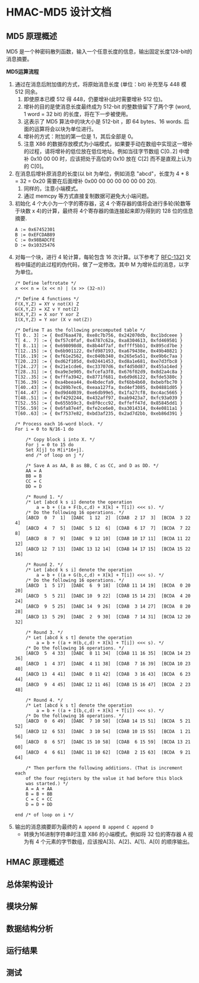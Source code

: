 # HMAC-MD5 设计文档

## MD5 原理概述

MD5 是一个种密码散列函数，输入一个任意长度的信息，输出固定长度128-bit的消息摘要。

**MD5运算流程**

1. 通过在消息后附加值的方式，将原始消息长度 (单位：bit) 补充至与 448 模 512 同余。
    1. 即使原本已模 512 得 448，仍要增补(此时需要增补 512 位)。
    2. 增补的目的是使消息长度最终成为 512-bit 的整数倍留下了两个字 (word, 1 word = 32 bit) 的长度，将在下一步被使用。
    3. 这表示了 MD5 算法中的块大小是 512-bit ，即 64 bytes、16 words. 后面的运算将会以块为单位进行。
    4. 增补的方式：附加的第一位是 1，其后全部是 0。
    5. 注意 X86 的数据存放模式为小端模式，如果要手动在数组中实现这一增补的过程，请将增补的低位放在低位地址。例如当往字节数组 C[0..2] 中增补 0x10 00 00 时，应该把处于高位的 0x10 放在 C[2] 而不是直观上认为的 C[0]。
2. 在消息后增补原消息的长度(以 bit 为单位，例如消息 "abcd"，长度为 4 * 8 = 32 = 0x20 需要在后面增补 0x00 00 00 00 00 00 00 20). 
    1. 同样的，注意小端模式。
    2. 通过 memcpy 等方式直接复制数据可避免大小端问题。
3. 初始化 4 个大小为一个字的寄存器，这 4 个寄存器的值将会进行多轮(轮数等于块数 x 4)的计算，最终将 4个寄存器的值连接起来即为得到的 128 位的信息摘要.
    ```
    A := 0x67452301
    B := 0xEFCDAB89
    C := 0x98BADCFE
    D := 0x10325476
    ```
4. 对每一个块，进行 4 轮计算，每轮包含 16 次计算。以下参考了 [RFC-1321](https://tools.ietf.org/html/rfc1321) 文档中描述的此过程的伪代码，做了一定修改。其中 M 为增补后的消息，以字为单位。
    ```
    /* Define leftrotate */
    x <<< n = (x << n) | (x >> (32-n))

    /* Define 4 functions */
    F(X,Y,Z) = XY v not(X) Z
    G(X,Y,Z) = XZ v Y not(Z)
    H(X,Y,Z) = X xor Y xor Z
    I(X,Y,Z) = Y xor (X v not(Z))

    /* Define T as the following precomputed table */
    T[ 0.. 3] := { 0xd76aa478, 0xe8c7b756, 0x242070db, 0xc1bdceee }
    T[ 4.. 7] := { 0xf57c0faf, 0x4787c62a, 0xa8304613, 0xfd469501 }
    T[ 8..11] := { 0x698098d8, 0x8b44f7af, 0xffff5bb1, 0x895cd7be }
    T[12..15] := { 0x6b901122, 0xfd987193, 0xa679438e, 0x49b40821 }
    T[16..19] := { 0xf61e2562, 0xc040b340, 0x265e5a51, 0xe9b6c7aa }
    T[20..23] := { 0xd62f105d, 0x02441453, 0xd8a1e681, 0xe7d3fbc8 }
    T[24..27] := { 0x21e1cde6, 0xc33707d6, 0xf4d50d87, 0x455a14ed }
    T[28..31] := { 0xa9e3e905, 0xfcefa3f8, 0x676f02d9, 0x8d2a4c8a }
    T[32..35] := { 0xfffa3942, 0x8771f681, 0x6d9d6122, 0xfde5380c }
    T[36..39] := { 0xa4beea44, 0x4bdecfa9, 0xf6bb4b60, 0xbebfbc70 }
    T[40..43] := { 0x289b7ec6, 0xeaa127fa, 0xd4ef3085, 0x04881d05 }
    T[44..47] := { 0xd9d4d039, 0xe6db99e5, 0x1fa27cf8, 0xc4ac5665 }
    T[48..51] := { 0xf4292244, 0x432aff97, 0xab9423a7, 0xfc93a039 }
    T[52..55] := { 0x655b59c3, 0x8f0ccc92, 0xffeff47d, 0x85845dd1 }
    T[56..59] := { 0x6fa87e4f, 0xfe2ce6e0, 0xa3014314, 0x4e0811a1 }
    T[60..63] := { 0xf7537e82, 0xbd3af235, 0x2ad7d2bb, 0xeb86d391 }

    /* Process each 16-word block. */
    For i = 0 to N/16-1 do

        /* Copy block i into X. */
        For j = 0 to 15 do
        Set X[j] to M[i*16+j].
        end /* of loop on j */

        /* Save A as AA, B as BB, C as CC, and D as DD. */
        AA = A
        BB = B
        CC = C
        DD = D

        /* Round 1. */
        /* Let [abcd k s i] denote the operation
            a = b + ((a + F(b,c,d) + X[k] + T[i]) <<< s). */
        /* Do the following 16 operations. */
        [ABCD  0  7  1]  [DABC  1 12  2]  [CDAB  2 17  3]  [BCDA  3 22  4]
        [ABCD  4  7  5]  [DABC  5 12  6]  [CDAB  6 17  7]  [BCDA  7 22  8]
        [ABCD  8  7  9]  [DABC  9 12 10]  [CDAB 10 17 11]  [BCDA 11 22 12]
        [ABCD 12  7 13]  [DABC 13 12 14]  [CDAB 14 17 15]  [BCDA 15 22 16]

        /* Round 2. */
        /* Let [abcd k s i] denote the operation
            a = b + ((a + G(b,c,d) + X[k] + T[i]) <<< s). */
        /* Do the following 16 operations. */
        [ABCD  1  5 17]  [DABC  6  9 18]  [CDAB 11 14 19]  [BCDA  0 20 20]
        [ABCD  5  5 21]  [DABC 10  9 22]  [CDAB 15 14 23]  [BCDA  4 20 24]
        [ABCD  9  5 25]  [DABC 14  9 26]  [CDAB  3 14 27]  [BCDA  8 20 28]
        [ABCD 13  5 29]  [DABC  2  9 30]  [CDAB  7 14 31]  [BCDA 12 20 32]

        /* Round 3. */
        /* Let [abcd k s t] denote the operation
            a = b + ((a + H(b,c,d) + X[k] + T[i]) <<< s). */
        /* Do the following 16 operations. */
        [ABCD  5  4 33]  [DABC  8 11 34]  [CDAB 11 16 35]  [BCDA 14 23 36]
        [ABCD  1  4 37]  [DABC  4 11 38]  [CDAB  7 16 39]  [BCDA 10 23 40]
        [ABCD 13  4 41]  [DABC  0 11 42]  [CDAB  3 16 43]  [BCDA  6 23 44]
        [ABCD  9  4 45]  [DABC 12 11 46]  [CDAB 15 16 47]  [BCDA  2 23 48]

        /* Round 4. */
        /* Let [abcd k s t] denote the operation
            a = b + ((a + I(b,c,d) + X[k] + T[i]) <<< s). */
        /* Do the following 16 operations. */
        [ABCD  0  6 49]  [DABC  7 10 50]  [CDAB 14 15 51]  [BCDA  5 21 52]
        [ABCD 12  6 53]  [DABC  3 10 54]  [CDAB 10 15 55]  [BCDA  1 21 56]
        [ABCD  8  6 57]  [DABC 15 10 58]  [CDAB  6 15 59]  [BCDA 13 21 60]
        [ABCD  4  6 61]  [DABC 11 10 62]  [CDAB  2 15 63]  [BCDA  9 21 64]

        /* Then perform the following additions. (That is increment each
        of the four registers by the value it had before this block
        was started.) */
        A = A + AA
        B = B + BB
        C = C + CC
        D = D + DD

    end /* of loop on i */
    ```
5. 输出的消息摘要即为最终的 `A append B append C append D`
    - 转换为16进制字符串时注意 X86 的小端模式。例如将 32 位的寄存器 A 视为有 4 个元素的字节数组，应该按A[3]、A[2]、A[1]、A[0] 的顺序输出。

## HMAC 原理概述



## 总体架构设计

## 模块分解

## 数据结构分析

## 运行结果

## 测试
